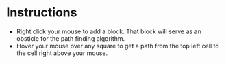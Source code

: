 # Instructions

* Right click your mouse to add a block. That block will serve as an obsticle for the path finding algorithm.
* Hover your mouse over any square to get a path from the top left cell to the cell right above your mouse.